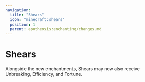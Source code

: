 ```yaml
---
navigation:
  title: "Shears"
  icon: "minecraft:shears"
  position: 1
  parent: apotheosis:enchanting/changes.md
---
```


# Shears

Alongside the new enchantments, Shears may now also receive <Color id="blue">Unbreaking</Color>, <Color id="blue">Efficiency</Color>, and <Color id="blue">Fortune</Color>.

